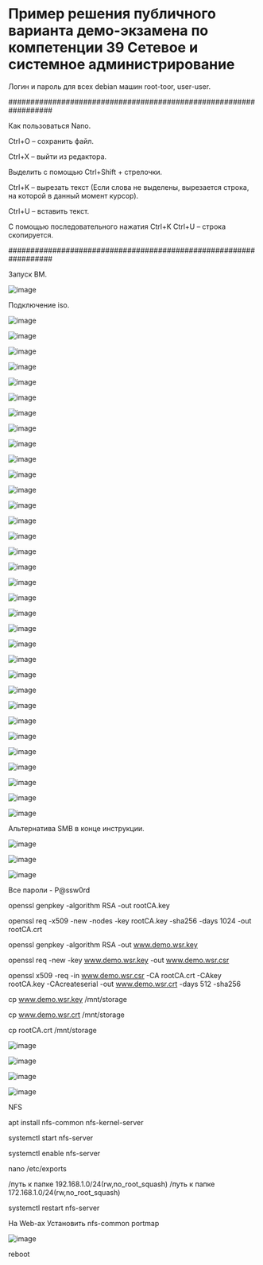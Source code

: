 Пример решения публичного варианта демо-экзамена по компетенции 39 Сетевое и системное
администрирование
===========================================================

Логин и пароль для всех debian машин root-toor, user-user.

##################################################################

Как пользоваться Nano.

Ctrl+O – сохранить файл.

Ctrl+X – выйти из редактора.

Выделить с помощью Ctrl+Shift + стрелочки.

Ctrl+K – вырезать текст (Если слова не выделены, вырезается строка, на которой в данный момент курсор).

Ctrl+U – вставить текст.

С помощью последовательного нажатия Ctrl+K Ctrl+U – строка скопируется.

################################################################## 

Запуск ВМ.

![image](https://user-images.githubusercontent.com/99468773/169715471-f5c41fb8-3c2d-440f-b953-c62e8419a873.png)

Подключение iso.

![image](https://user-images.githubusercontent.com/99468773/169715476-c02a04a5-5c2e-44c7-bb56-1e5357f914c2.png)

![image](https://user-images.githubusercontent.com/99468773/169715519-ad4d3d2b-bc70-4c6c-95b1-7bc3187ecaf2.png)

![image](https://user-images.githubusercontent.com/99468773/169715549-e286c521-eb80-4d20-b958-415e28cd8d03.png)

![image](https://user-images.githubusercontent.com/99468773/169715565-22cca751-a7ec-400f-abbd-b334a2960f1d.png)

![image](https://user-images.githubusercontent.com/99468773/169715581-5c950dbd-66a3-42e1-ae44-2a818db0f797.png)

![image](https://user-images.githubusercontent.com/99468773/169715598-782ea4d4-5ffd-47ba-90a3-56d758402e77.png)

![image](https://user-images.githubusercontent.com/99468773/169715638-15ecae39-9424-44b9-9ca1-ee73bf5feb2b.png)

![image](https://user-images.githubusercontent.com/99468773/169715649-9c50a8f1-097b-46c2-88fc-5475095eeb8f.png)

![image](https://user-images.githubusercontent.com/99468773/169715684-2a91550f-7584-4c27-8b2d-cc83cde1af9b.png)

![image](https://user-images.githubusercontent.com/99468773/169715694-0dc4f152-f596-47a4-ac9f-d9d61cd8f5a2.png)

![image](https://user-images.githubusercontent.com/99468773/169715708-2d40a875-82d6-4e7b-8550-b09f75f5ff01.png)

![image](https://user-images.githubusercontent.com/99468773/169715719-5b30c9b2-4b76-4809-9c9f-97462b7b8d1b.png)

![image](https://user-images.githubusercontent.com/99468773/169715731-5c19bed9-77f0-48b6-b4a2-08835239fc56.png)

![image](https://user-images.githubusercontent.com/99468773/169715754-3bfd1ced-1977-4d22-bb4c-c09e5c6766ee.png)

![image](https://user-images.githubusercontent.com/99468773/169715765-c8afa0f5-fbd2-40d8-87e0-a20ad09fa806.png)

![image](https://user-images.githubusercontent.com/99468773/169715778-bd72494b-824c-4882-8278-9ba56e56955c.png)

![image](https://user-images.githubusercontent.com/99468773/169715792-9760703c-eaab-4d1a-9ae0-64f8376e142c.png)

![image](https://user-images.githubusercontent.com/99468773/169715799-4d47ee1a-9721-461e-a13c-a4c7ad5a195c.png)

![image](https://user-images.githubusercontent.com/99468773/169715818-a8bd418e-1bac-4f04-b4b3-33847d674fd6.png)

![image](https://user-images.githubusercontent.com/99468773/169715832-b41f8027-a2ad-4b23-a59e-60694f2afdda.png)

![image](https://user-images.githubusercontent.com/99468773/169715848-a6c7a5a6-4498-47b1-90f1-5b877b22b78b.png)

![image](https://user-images.githubusercontent.com/99468773/169715856-feb86506-130a-4cc4-8eb7-515b95393cc3.png)

![image](https://user-images.githubusercontent.com/99468773/169715872-ddfb1b7e-daad-4912-adf4-d62d7199d824.png)

![image](https://user-images.githubusercontent.com/99468773/169715891-eb5cd538-6eb9-4d3c-9d8e-528c0748e418.png)

![image](https://user-images.githubusercontent.com/99468773/169715903-7cb0145b-d2cf-4e7a-b40a-dfdc1aa2ca27.png)

![image](https://user-images.githubusercontent.com/99468773/169715911-1e9d0437-322f-4d2d-89f6-fbaea7c580ea.png)

![image](https://user-images.githubusercontent.com/99468773/169715916-0c318b69-9dd9-4443-97d0-cf456f384c0b.png)

![image](https://user-images.githubusercontent.com/99468773/169715930-4c1c2c39-f9df-48e6-976e-47c32c5f1e71.png)

![image](https://user-images.githubusercontent.com/99468773/169715937-2b68880d-8b7d-4ef7-9fbf-509dfbd27766.png)

![image](https://user-images.githubusercontent.com/99468773/169715947-44f09860-1633-42d2-8f79-c49604ff39d5.png)

![image](https://user-images.githubusercontent.com/99468773/169715953-5903dc01-f030-4d3f-82b0-b1bb78c7397c.png)

![image](https://user-images.githubusercontent.com/99468773/169715958-5ab44b4a-a6d2-4d4f-a15f-7fc795b46945.png)

![image](https://user-images.githubusercontent.com/99468773/169715966-c2f87b11-69be-4298-aa35-fd65cb776ced.png)

Альтернатива SMB в конце инструкции.

![image](https://user-images.githubusercontent.com/99468773/169715977-293cf956-97e3-44fe-b58e-255d8c83ed9c.png)

![image](https://user-images.githubusercontent.com/99468773/169715985-63bf38b8-55d4-4425-951a-4f536cc5e27f.png)

![image](https://user-images.githubusercontent.com/99468773/169716299-e1b8740c-c1e0-422e-b3f9-6fccad3dd854.png)

Все пароли - P@ssw0rd

openssl genpkey -algorithm RSA -out rootCA.key

openssl req -x509 -new -nodes -key rootCA.key -sha256 -days 1024 -out rootCA.crt

openssl genpkey -algorithm RSA -out www.demo.wsr.key

openssl req -new -key www.demo.wsr.key -out www.demo.wsr.csr

openssl x509 -req -in www.demo.wsr.csr -CA rootCA.crt -CAkey rootCA.key -CAcreateserial -out www.demo.wsr.crt -days 512 -sha256

cp www.demo.wsr.key /mnt/storage

cp www.demo.wsr.crt /mnt/storage

cp rootCA.crt /mnt/storage

![image](https://user-images.githubusercontent.com/99468773/169716664-7cdc8097-13bb-4a56-a9e5-4a7c0be81dbb.png)

![image](https://user-images.githubusercontent.com/99468773/169716674-ddec7aad-e7db-4f68-bccb-5ed089be0b32.png)

![image](https://user-images.githubusercontent.com/99468773/169716768-a023c822-b9d7-487f-9e4f-e4039b20656a.png)

![image](https://user-images.githubusercontent.com/99468773/169716786-1331968a-5909-40d2-b2de-e5bd5b4cb7af.png)

NFS

apt install nfs-common nfs-kernel-server

systemctl start nfs-server

systemctl enable nfs-server

nano /etc/exports

/путь к папке   192.168.1.0/24(rw,no_root_squash)
/путь к папке   172.168.1.0/24(rw,no_root_squash)

systemctl restart nfs-server

На Web-ах
Установить nfs-common portmap

![image](https://user-images.githubusercontent.com/99468773/169889059-a32ae49d-faaa-4e83-a5ef-2e646cc10a38.png)

reboot

